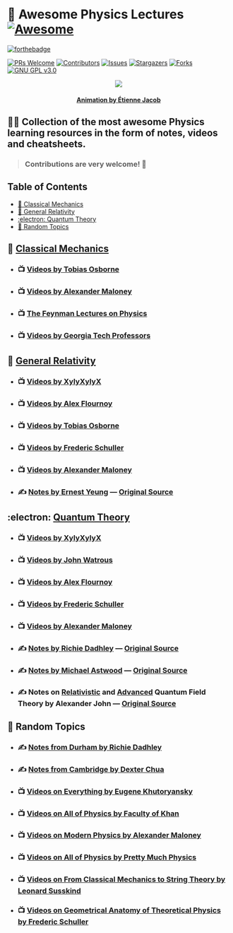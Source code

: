 # :scroll: **Awesome Physics Lectures** [![Awesome](https://cdn.rawgit.com/sindresorhus/awesome/d7305f38d29fed78fa85652e3a63e154dd8e8829/media/badge.svg)](https://github.com/sindresorhus/awesome)

[![forthebadge](https://forthebadge.com/images/badges/powered-by-black-magic.svg)](https://forthebadge.com)

[![PRs Welcome](https://img.shields.io/badge/PRs-welcome-brightgreen.svg?style=for-the-badge)](https://github.com/tensorush/Awesome-Physics-Lectures/pulls)
[![Contributors][contributors-shield]][contributors-url]
[![Issues][issues-shield]][issues-url]
[![Stargazers][stars-shield]][stars-url]
[![Forks][forks-shield]][forks-url]
[![GNU GPL v3.0][license-shield]][license-url]

<p align="center">
    <img src="https://bleuje.github.io/gifset/2021/gifs/2021_6_revisionreworked.gif">
</p>

<h4 align="center"> 
    <p><a href="https://twitter.com/etiennejcb/">Animation by Étienne Jacob</a></p>
</h4>

## :man_teacher: Collection of the most awesome Physics learning resources in the form of notes, videos and cheatsheets.

> ### Contributions are very welcome! :hugs:

## Table of Contents

- [:apple: Classical Mechanics](#apple-classical-mechanics)
- [:milky_way: General Relativity](#milky_way-general-relativity)
- [:electron: Quantum Theory](#electron-quantum-theory)
- [:slot_machine: Random Topics](#slot_machine-random-topics)

## :apple: [Classical Mechanics](https://github.com/tensorush/Awesome-Physics-Lectures/blob/master/General-Relativity)

- ### :tv: [Videos by Tobias Osborne](https://www.youtube.com/playlist?list=PLDfPUNusx1EoVnrQcCRishydtNBYU6A0c)

- ### :tv: [Videos by Alexander Maloney](https://www.youtube.com/playlist?list=PLrbYZnU7vahLwGDMeVlRib_L_MpkOhphu)

- ### :tv: [The Feynman Lectures on Physics](https://www.youtube.com/playlist?list=PLgRI7D_FXEnrCM8T1czHfJsvbQd4V1jRc)

- ### :tv: [Videos by Georgia Tech Professors](https://www.youtube.com/playlist?list=PLdYA6aAIlKrfuBXrhOacJL_QEA7iXz3mz)

## :milky_way: [General Relativity](https://github.com/tensorush/Awesome-Physics-Lectures/blob/master/General-Relativity)

- ### :tv: [Videos by XylyXylyX](https://www.youtube.com/playlist?list=PLRlVmXqzHjURQIIebhT7UNTwGQHUEPlsb)

- ### :tv: [Videos by Alex Flournoy](https://www.youtube.com/playlist?list=PLDlWMHnDwyljkfy3EBSMlM5D5KQiUSpsB)

- ### :tv: [Videos by Tobias Osborne](https://www.youtube.com/playlist?list=PLDfPUNusx1EptAsuASuuoSH2EDL3qOFNb)

- ### :tv: [Videos by Frederic Schuller](https://www.youtube.com/playlist?list=PLFeEvEPtX_0S6vxxiiNPrJbLu9aK1UVC_)

- ### :tv: [Videos by Alexander Maloney](https://www.youtube.com/playlist?list=PLrbYZnU7vahLdijxQnWO2eBk3XTJMvO4a)

- ### :writing_hand: [Notes by Ernest Yeung](https://github.com/tensorush/Awesome-Physics-Lectures/blob/master/General-Relativity/yeung.pdf) — [Original Source](https://lazierthanthou.github.io/Lecture_Notes_GR/)

## :electron: [Quantum Theory](https://github.com/tensorush/Awesome-Physics-Lectures/blob/master/Quantum-Theory)

- ### :tv: [Videos by XylyXylyX](https://www.youtube.com/playlist?list=PLRlVmXqzHjURrQfMx6o_Ji0926mPKkzOw)

- ### :tv: [Videos by John Watrous](https://www.youtube.com/channel/UCfIfRmTLP8b0YODpudkf0tw/videos)

- ### :tv: [Videos by Alex Flournoy](https://www.youtube.com/playlist?list=PLDlWMHnDwyljrnVxoGoBkHclt3VEkP0Kf)

- ### :tv: [Videos by Frederic Schuller](https://www.youtube.com/playlist?list=PLPH7f_7ZlzxQVx5jRjbfRGEzWY_upS5K6)

- ### :tv: [Videos by Alexander Maloney](https://www.youtube.com/playlist?list=PLrbYZnU7vahIbplgN1YwOmpmlTh-cRJZ5)

- ### :writing_hand: [Notes by Richie Dadhley](https://github.com/tensorush/Awesome-Physics-Lectures/blob/master/Quantum-Theory/dadhley.pdf) — [Original Source](https://richie291.wixsite.com/theoreticalphysics/projects-2)

- ### :writing_hand: [Notes by Michael Astwood](https://github.com/tensorush/Awesome-Physics-Lectures/blob/master/Quantum-Theory/astwood.pdf) — [Original Source](https://github.com/mastwood/advancedquantum)

- ### :writing_hand: Notes on [Relativistic](https://github.com/tensorush/Awesome-Physics-Lectures/blob/master/Quantum-Theory/john_rel_qft.pdf) and [Advanced](https://github.com/tensorush/Awesome-Physics-Lectures/blob/master/Quantum-Theory/john_adv_qft.pdf) Quantum Field Theory by Alexander John — [Original Source](https://github.com/avstjohn)

## :slot_machine: Random Topics

- ### :writing_hand: [Notes from Durham by Richie Dadhley](https://richie291.wixsite.com/theoreticalphysics/projects-2)

- ### :writing_hand: [Notes from Cambridge by Dexter Chua](http://dec41.user.srcf.net/notes/)

- ### :tv: [Videos on Everything by Eugene Khutoryansky](https://www.youtube.com/user/EugeneKhutoryansky/videos)

- ### :tv: [Videos on All of Physics by Faculty of Khan](https://www.youtube.com/c/FacultyofKhan/playlists)

- ### :tv: [Videos on Modern Physics by Alexander Maloney](https://www.youtube.com/playlist?list=PLrbYZnU7vahIoDQye5cwtG3CGdzs-zd0U)

- ### :tv: [Videos on All of Physics by Pretty Much Physics](https://www.youtube.com/c/PrettyMuchPhysics/playlists)

- ### :tv: [Videos on From Classical Mechanics to String Theory by Leonard Susskind](https://www.youtube.com/playlist?list=PL6i60qoDQhQGaGbbg-4aSwXJvxOqO6o5e)

- ### :tv: [Videos on Geometrical Anatomy of Theoretical Physics by Frederic Schuller](https://www.youtube.com/playlist?list=PLPH7f_7ZlzxTi6kS4vCmv4ZKm9u8g5yic)

<!-- MARKDOWN LINKS -->

[contributors-shield]: https://img.shields.io/github/contributors/tensorush/Awesome-Physics-Lectures.svg?style=for-the-badge
[contributors-url]: https://github.com/tensorush/Awesome-Physics-Lectures/graphs/contributors
[issues-shield]: https://img.shields.io/github/issues/tensorush/Awesome-Physics-Lectures.svg?style=for-the-badge
[issues-url]: https://github.com/tensorush/Awesome-Physics-Lectures/issues
[stars-shield]: https://img.shields.io/github/stars/tensorush/Awesome-Physics-Lectures.svg?style=for-the-badge
[stars-url]: https://github.com/tensorush/Awesome-Physics-Lectures/stargazers
[forks-shield]: https://img.shields.io/github/forks/tensorush/Awesome-Physics-Lectures.svg?style=for-the-badge
[forks-url]: https://github.com/tensorush/Awesome-Physics-Lectures/network/members
[license-shield]: https://img.shields.io/github/license/tensorush/Awesome-Physics-Lectures.svg?style=for-the-badge
[license-url]: https://github.com/tensorush/Awesome-Physics-Lectures/blob/master/LICENSE.md
